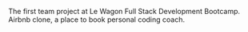 The first team project at Le Wagon Full Stack Development Bootcamp. Airbnb clone, a place to book personal coding coach.

